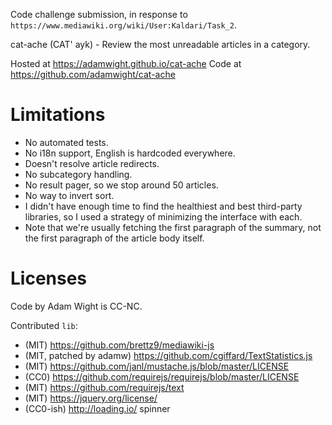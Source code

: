 Code challenge submission, in response to `https://www.mediawiki.org/wiki/User:Kaldari/Task_2`.

cat-ache (CAT' ayk) - Review the most unreadable articles in a category.

Hosted at https://adamwight.github.io/cat-ache
Code at https://github.com/adamwight/cat-ache

Limitations
===========
* No automated tests.
* No i18n support, English is hardcoded everywhere.
* Doesn't resolve article redirects.
* No subcategory handling.
* No result pager, so we stop around 50 articles.
* No way to invert sort.
* I didn't have enough time to find the healthiest and best third-party
  libraries, so I used a strategy of minimizing the interface with each.
* Note that we're usually fetching the first paragraph of the summary, not the
  first paragraph of the article body itself.


Licenses
========

Code by Adam Wight is CC-NC.

Contributed `lib`:
* (MIT) https://github.com/brettz9/mediawiki-js
* (MIT, patched by adamw) https://github.com/cgiffard/TextStatistics.js
* (MIT) https://github.com/janl/mustache.js/blob/master/LICENSE
* (CC0) https://github.com/requirejs/requirejs/blob/master/LICENSE
* (MIT) https://github.com/requirejs/text
* (MIT) https://jquery.org/license/
* (CC0-ish) http://loading.io/ spinner
